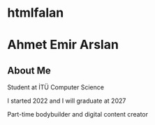 # htmlfalan
<h1>Ahmet Emir Arslan</h1>
<!-- İngilizce yazmayı tercih edip çok kısa bi hakkımda kısmı yazdım. -->
<h2>About Me</h2>
<p>Student at İTÜ Computer Science</p>
<p>I started 2022 and I will graduate at 2027</p>
<p>Part-time bodybuilder and digital content creator</p>
